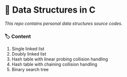 # :dna: Data Structures in C

_This repo contains personal data structures source codes._

### :label: Content
1. Single linked list
2. Doubly linked list
3. Hash table with linear probing collision handling
4. Hash table with chaining collision handling
5. Binary search tree

